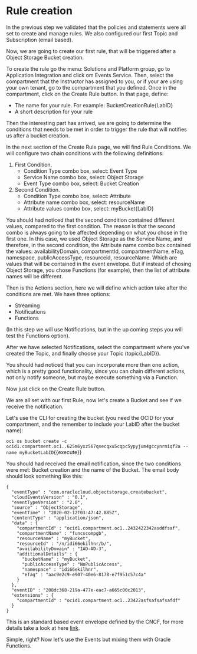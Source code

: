 # Rule creation

In the previous step we validated that the policies and statements were all set to create and manage rules.
We also configured our first Topic and Subscription (email based). 

Now, we are going to create our first rule, that will be triggered after a Object Storage Bucket creation.

To create the rule go the menu: Solutions and Platform group, go to Application Integration and click om Events Service.
Then, select the compartment that the Instructor has assigned to you, or if your are using your own tenant, go to the compartment that you defined.
Once in the compartment, click on the Create Rule button. In that page, define:

- The name for your rule. For example: BucketCreationRule{LabID}
- A short description for your rule

Then the interesting part has arrived, we are going to determine the conditions that needs to be met in order to trigger the rule that will notifies us 
after a bucket creation.

In the next section of the Create Rule page, we will find Rule Conditions. 
We will configure two chain conditions with the following definitions:

1. First Condition.
	- Condition Type combo box, select: Event Type
	- Service Name combo box, select: Object Storage
	- Event Type combo box, select: Bucket Creation
2. Second Condition.
	- Condition Type combo box, select: Attribute
	- Attribute name combo box, select: resourceName
	- Attribute values combo box, select: myBucket{LabID}
	
You should had noticed that the second condition contained different values, compared to the first condition. The reason is that the second combo is always 
going to be affected depending on what you chose in the first one. In this case, we used Object Storage as the Service Name, and therefore, in the second 
condition, the Attribute name combo box contained the values: availabilityDomain, compartmentId, compartmentName, eTag, namespace, publicAccessType, resourceid,
resourceName. Which are values that will be contained in the event envelope. But if instead of chosing Object Storage, you chose Functions (for example), then
the list of attribute names will be different.

Then is the Actions section, here we will define which action take after the conditions are met. We have three options:

- Streaming
- Notifications
- Functions

(In this step we will use Notifications, but in the up coming steps you will test the Functions option).

After we have selected Notifications, select the compartment where you've created the Topic, and finally choose your Topic (topic{LabID}).

You should had noticed that you can incorporate more than one action, which is a pretty good functionality, since you can chain different actions, not
only notify someone, but maybe execute something via a Function.

Now just click on the Create Rule button.

We are all set with our first Rule, now let's create a Bucket and see if we receive the notification.

Let's use the CLI for creating the bucket (you need the OCID for your compartment, and the remember to include your LabID after the bucket name):

`oci os bucket create -c ocid1.compartment.oc1..625m6yxz567qsecqxu5cqpc5ypyjum4gccynrmiqf2a --name myBucketLabID`{{execute}}

You should had received the email notification, since the two conditions were met: Bucket creation and the name of the Bucket. The email body should look
something like this:

~~~~
{
  "eventType" : "com.oraclecloud.objectstorage.createbucket",
  "cloudEventsVersion" : "0.1",
  "eventTypeVersion" : "2.0",
  "source" : "ObjectStorage",
  "eventTime" : "2020-02-12T03:47:42.885Z",
  "contentType" : "application/json",
  "data" : {
    "compartmentId" : "ocid1.compartment.oc1..2432422342asddfsaf",
    "compartmentName" : "funcscompgb",
    "resourceName" : "myBucket",
    "resourceId" : "/n/idi66ekilhnr/b/",
    "availabilityDomain" : "IAD-AD-3",
    "additionalDetails" : {
      "bucketName" : "myBucket",
      "publicAccessType" : "NoPublicAccess",
      "namespace" : "idi66ekilhnr",
      "eTag" : "aac9e2c9-e907-40e6-8178-e7f951c57c4a"
    }
  },
  "eventID" : "208dc368-219a-477e-eac7-a665c00c2013",
  "extensions" : {
    "compartmentId" : "ocid1.compartment.oc1..23422asfsafsafsafdf"
  }
}
~~~~
This is an standard based event envelope defined by the CNCF, for more details take a look at here [link](https://github.com/cloudevents/spec "cloudevents envelope").


Simple, right? Now let's use the Events but mixing them with Oracle Functions.

